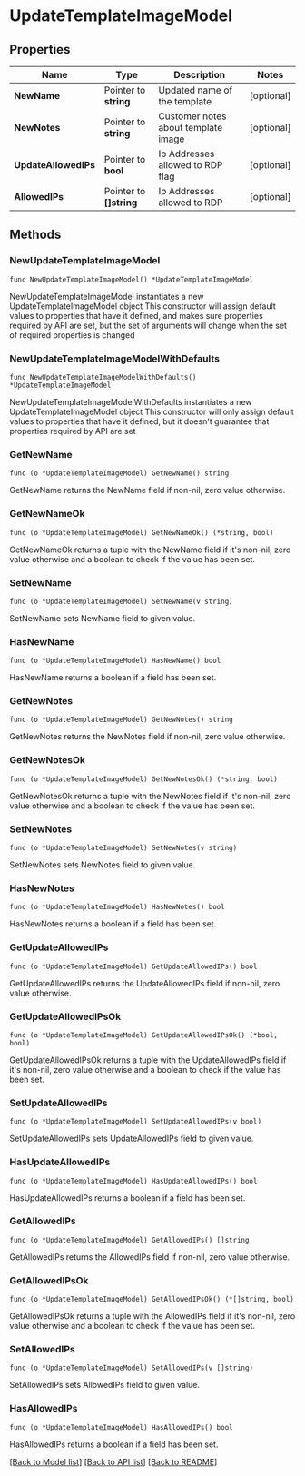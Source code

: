# UpdateTemplateImageModel

## Properties

Name | Type | Description | Notes
------------ | ------------- | ------------- | -------------
**NewName** | Pointer to **string** | Updated name of the template | [optional] 
**NewNotes** | Pointer to **string** | Customer notes about template image | [optional] 
**UpdateAllowedIPs** | Pointer to **bool** | Ip Addresses allowed to RDP flag | [optional] 
**AllowedIPs** | Pointer to **[]string** | Ip Addresses allowed to RDP | [optional] 

## Methods

### NewUpdateTemplateImageModel

`func NewUpdateTemplateImageModel() *UpdateTemplateImageModel`

NewUpdateTemplateImageModel instantiates a new UpdateTemplateImageModel object
This constructor will assign default values to properties that have it defined,
and makes sure properties required by API are set, but the set of arguments
will change when the set of required properties is changed

### NewUpdateTemplateImageModelWithDefaults

`func NewUpdateTemplateImageModelWithDefaults() *UpdateTemplateImageModel`

NewUpdateTemplateImageModelWithDefaults instantiates a new UpdateTemplateImageModel object
This constructor will only assign default values to properties that have it defined,
but it doesn't guarantee that properties required by API are set

### GetNewName

`func (o *UpdateTemplateImageModel) GetNewName() string`

GetNewName returns the NewName field if non-nil, zero value otherwise.

### GetNewNameOk

`func (o *UpdateTemplateImageModel) GetNewNameOk() (*string, bool)`

GetNewNameOk returns a tuple with the NewName field if it's non-nil, zero value otherwise
and a boolean to check if the value has been set.

### SetNewName

`func (o *UpdateTemplateImageModel) SetNewName(v string)`

SetNewName sets NewName field to given value.

### HasNewName

`func (o *UpdateTemplateImageModel) HasNewName() bool`

HasNewName returns a boolean if a field has been set.

### GetNewNotes

`func (o *UpdateTemplateImageModel) GetNewNotes() string`

GetNewNotes returns the NewNotes field if non-nil, zero value otherwise.

### GetNewNotesOk

`func (o *UpdateTemplateImageModel) GetNewNotesOk() (*string, bool)`

GetNewNotesOk returns a tuple with the NewNotes field if it's non-nil, zero value otherwise
and a boolean to check if the value has been set.

### SetNewNotes

`func (o *UpdateTemplateImageModel) SetNewNotes(v string)`

SetNewNotes sets NewNotes field to given value.

### HasNewNotes

`func (o *UpdateTemplateImageModel) HasNewNotes() bool`

HasNewNotes returns a boolean if a field has been set.

### GetUpdateAllowedIPs

`func (o *UpdateTemplateImageModel) GetUpdateAllowedIPs() bool`

GetUpdateAllowedIPs returns the UpdateAllowedIPs field if non-nil, zero value otherwise.

### GetUpdateAllowedIPsOk

`func (o *UpdateTemplateImageModel) GetUpdateAllowedIPsOk() (*bool, bool)`

GetUpdateAllowedIPsOk returns a tuple with the UpdateAllowedIPs field if it's non-nil, zero value otherwise
and a boolean to check if the value has been set.

### SetUpdateAllowedIPs

`func (o *UpdateTemplateImageModel) SetUpdateAllowedIPs(v bool)`

SetUpdateAllowedIPs sets UpdateAllowedIPs field to given value.

### HasUpdateAllowedIPs

`func (o *UpdateTemplateImageModel) HasUpdateAllowedIPs() bool`

HasUpdateAllowedIPs returns a boolean if a field has been set.

### GetAllowedIPs

`func (o *UpdateTemplateImageModel) GetAllowedIPs() []string`

GetAllowedIPs returns the AllowedIPs field if non-nil, zero value otherwise.

### GetAllowedIPsOk

`func (o *UpdateTemplateImageModel) GetAllowedIPsOk() (*[]string, bool)`

GetAllowedIPsOk returns a tuple with the AllowedIPs field if it's non-nil, zero value otherwise
and a boolean to check if the value has been set.

### SetAllowedIPs

`func (o *UpdateTemplateImageModel) SetAllowedIPs(v []string)`

SetAllowedIPs sets AllowedIPs field to given value.

### HasAllowedIPs

`func (o *UpdateTemplateImageModel) HasAllowedIPs() bool`

HasAllowedIPs returns a boolean if a field has been set.


[[Back to Model list]](../README.md#documentation-for-models) [[Back to API list]](../README.md#documentation-for-api-endpoints) [[Back to README]](../README.md)


